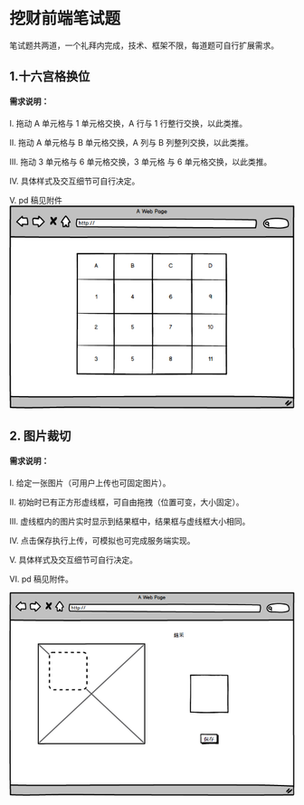# 挖财前端笔试题

笔试题共两道，一个礼拜内完成，技术、框架不限，每道题可自行扩展需求。

## 1.十六宫格换位

#### 需求说明：

I. 拖动 A 单元格与 1 单元格交换，A 行与 1 行整行交换，以此类推。

II. 拖动 A 单元格与 B 单元格交换，A 列与 B 列整列交换，以此类推。

III. 拖动 3 单元格与 6 单元格交换，3 单元格 与 6 单元格交换，以此类推。

IV. 具体样式及交互细节可自行决定。

V. pd 稿见附件
![十六宫格换位](./十六宫格换位.png)

## 2. 图片裁切

#### 需求说明：

I. 给定一张图片（可用户上传也可固定图片）。

II. 初始时已有正方形虚线框，可自由拖拽（位置可变，大小固定）。

III. 虚线框内的图片实时显示到结果框中，结果框与虚线框大小相同。

IV. 点击保存执行上传，可模拟也可完成服务端实现。

V. 具体样式及交互细节可自行决定。

VI. pd 稿见附件。

![图片裁切](./图片裁切.png)
